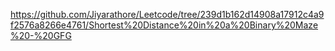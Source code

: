 https://github.com/Jiyarathore/Leetcode/tree/239d1b162d14908a17912c4a9f2576a8266e4761/Shortest%20Distance%20in%20a%20Binary%20Maze%20-%20GFG
